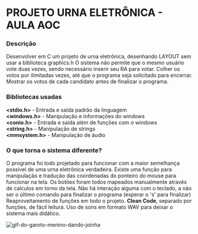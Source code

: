 # PROJETO URNA ELETRÔNICA - AULA AOC

### Descrição
Desenvolver em C um projeto de urna eletrônica, desenhando LAYOUT sem usar a biblioteca graphics.h
O sistema não permite que o mesmo usuário vote duas vezes, sendo necessário inserir seu RA para votar.
Colher os votos por ilimitadas vezes, até que o programa seja solicitado para encerrar.
Mostrar os votos de cada candidato antes de finalizar o programa.

### Bibliotecas usadas
**<stdio.h>** - Entrada e saída padrão da linguagem<br>
**<windows.h>** - Manipulação e informações do windows<br>
**<conio.h>** - Entrada e saída além de funções com o windows<br>
**<string.h>** - Manipulação de strings<br>
**<mmsystem.h>** - Manipulação de áudio<br>

### O que torna o sistema diferente?
O programa foi todo projetado para funcionar com a maior semelhança possível de uma urna eletrônica verdadeira.
Existe uma função para manipulação e tradução das coordenadas do ponteiro do mouse para funcionar na tela.
Os botões foram todos mapeados manualmente através de calculos em torno da tela.
Não há interação alguma com o teclado, a não ser o último comando para finalizar o programa (esperar o 's' para finalizar)
Reaproveitamento de funções em todo o projeto.
**Clean Code**, separado por funções, de fácil leitura.
Uso de sons em formato WAV para deixar o sistema mais didático.

 
![gif-do-garoto-menino-dando-joinha](https://user-images.githubusercontent.com/44005188/194983145-dab6bef7-ba1e-4237-b663-afef7042d98e.gif)
